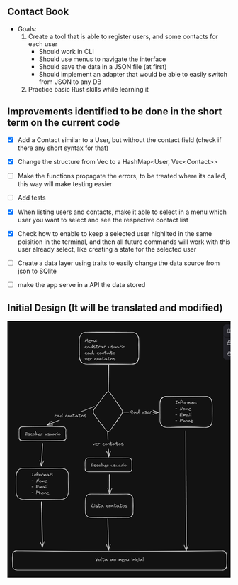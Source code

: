## Contact Book

- Goals:
  1.  Create a tool that is able to register users, and some contacts for each user
      - Should work in CLI
      - Should use menus to navigate the interface
      - Should save the data in a JSON file (at first)
      - Should implement an adapter that would be able to easily switch from JSON to any DB
  1.  Practice basic Rust skills while learning it

## Improvements identified to be done in the short term on the current code

- [x] Add a Contact similar to a User, but without the contact field (check if there any short syntax for that)

- [x] Change the structure from Vec<User> to a HashMap<User, Vec\<Contact\>>

- [ ] Make the functions propagate the errors, to be treated where its called, this way will make testing easier

- [ ] Add tests

- [x] When listing users and contacts, make it able to select in a menu which user you want to select and see the respective contact list

- [x] Check how to enable to keep a selected user highlited in the same poisition in the terminal, and then all future commands will work with this user already select, like creating a state for the selected user

- [ ] Create a data layer using traits to easily change the data source from json to SQlite

- [ ] make the app serve in a API the data stored

## Initial Design (It will be translated and modified)

![Design01](./contact_book_flowchart.png)
